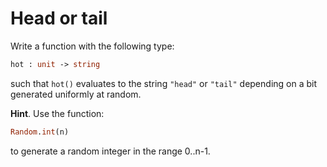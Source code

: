 # Head or tail

Write a function with the following type:
```ocaml
hot : unit -> string
```
such that `hot()` evaluates to the string `"head"` or `"tail"` depending on a bit generated uniformly at random.

**Hint**. Use the function:
```ocaml
Random.int(n)
```
to generate a random integer in the range 0..n-1.
